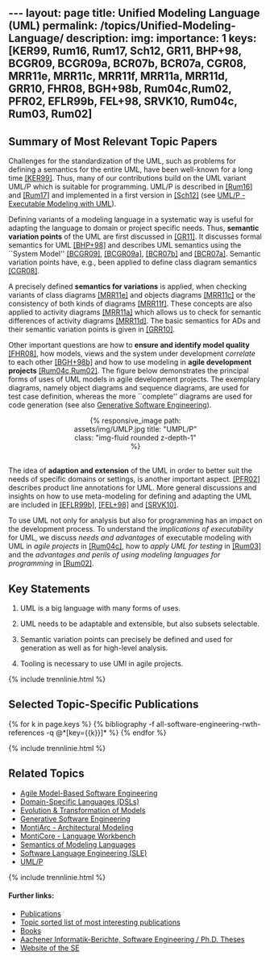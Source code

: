 --- layout: page title: Unified Modeling Language (UML) permalink: 
/topics/Unified-Modeling-Language/ description: img: importance: 1 
keys: [KER99, Rum16, Rum17, Sch12, GR11, BHP+98, BCGR09, BCGR09a, 
    BCR07b, BCR07a, CGR08, MRR11e, MRR11c, MRR11f, MRR11a, MRR11d, GRR10, 
    FHR08, BGH+98b, Rum04c,Rum02, PFR02, EFLR99b, FEL+98, SRVK10, Rum04c, 
    Rum03, Rum02]
---
 

## Summary of Most Relevant Topic Papers 

Challenges for the standardization of the UML, such as problems for 
defining a semantics for the entire UML, have been well-known for a 
long time [[KER99]](#KER99). Thus, many of our contributions build on 
the UML variant UML/P  which is suitable for programming. UML/P is 
described in [[Rum16]](#Rum16) and [[Rum17]](#Rum17) and implemented in 
a first version in [[Sch12]](#Sch12) (see [UML/P - Executable Modeling with UML](/topics/UML-P)). 

Defining variants of a modeling language in a systematic way is useful 
for adapting the language to domain or project specific needs. Thus, 
**semantic variation points** of the UML are first discussed in 
[[GR11]](#GR11). It discusses formal semantics for UML 
[[BHP+98]](#BHP+98) and describes UML semantics using the ``System 
Model'' [[BCGR09]](#BCGR09), [[BCGR09a]](#BCGR09a), [[BCR07b]](#BCR07b) 
and [[BCR07a]](#BCR07a). Semantic variation points have, e.g., been 
applied to define class diagram semantics [[CGR08]](#CGR08). 

A precisely defined **semantics for variations** is applied, when 
checking variants of class diagrams [[MRR11e]](#MRR11e) and objects 
diagrams [[MRR11c]](#MRR11c) or the consistency of both kinds of 
diagrams [[MRR11f]](#MRR11f). These concepts are also applied to 
activity diagrams [[MRR11a]](#MRR11a) which allows us to check for 
semantic differences of activity diagrams [[MRR11d]](#MRR11d). The 
basic semantics for ADs and their semantic variation points is given in 
[[GRR10]](#GRR10). 

Other important questions are how to **ensure and identify model 
quality** [[FHR08]](#FHR08), how models, views and the system under 
development *correlate* to each other [[BGH+98b]](#BGH+98b) and how to 
use modeling in **agile development projects** 
[[Rum04c,Rum02]](#Rum04c,Rum02). The figure below demonstrates the 
principal forms of uses of UML models in agile development projects. 
The exemplary diagrams, namely object diagrams and sequence diagrams, 
are used for test case definition, whereas the more ``complete'' 
diagrams are used for code generation (see also 
[Generative Software Engineering](/topics/Generative-SE)). 

<center>
<div class="row" style="width: 50%">
    <div class="col-sm mt-3 mt-md-0">
        {% responsive_image path: assets/img/UMLP.jpg title: "UMPL/P" class: 
        "img-fluid rounded z-depth-1" %}
    </div>
</div>
</center>
<br />


The idea of **adaption and extension** of the UML in order to better 
suit the needs of specific domains or settings, is another important 
aspect. [[PFR02]](#PFR02) describes product line annotations for UML. 
More general discussions and insights on how to use meta-modeling for 
defining and adapting the UML are included in [[EFLR99b]](#EFLR99b), 
[[FEL+98]](#FEL+98) and [[SRVK10]](#SRVK10). 

To use UML not only for analysis but also for programming has an impact 
on the development process. To understand the *implications of 
executability* for UML, we discuss *needs and advantages* of 
executable modeling with UML in *agile projects* in 
[[Rum04c]](#Rum04c), how to *apply UML for testing* in 
[[Rum03]](#Rum03) and the *advantages and perils of using modeling 
languages for programming* in [[Rum02]](#Rum02).  

## Key Statements

1. UML is a big language with many forms of uses.

2. UML needs to be adaptable and extensible, but also subsets 
selectable. 

3. Semantic variation points can precisely be defined and used for 
generation as well as for high-level analysis. 

4. Tooling is necessary to use UMl in agile projects.

{% include trennlinie.html %}

## Selected Topic-Specific Publications

<div class="publications">
  {% for k in page.keys %}
    {% bibliography -f all-software-engineering-rwth-references -q @*[key={{k}}]* %}
  {% endfor %}
</div>

{% include trennlinie.html %}

## Related Topics
- [Agile Model-Based Software Engineering](/topics/Agile-MBSE)
- [Domain-Specific Languages (DSLs)](/topics/Domain-Specific-Languages)
- [Evolution & Transformation of Models](/topics/Evolution)
- [Generative Software Engineering](/topics/Generative-SE)
- [MontiArc - Architectural Modeling](/topics/Software-Architecture)
- [MontiCore - Language Workbench](/topics/MontiCore)
- [Semantics of Modeling Languages](/topics/Semantics)
- [Software Language Engineering (SLE)](/topics/Language-Engineering)
- [UML/P](/topics/UML-P)

{% include trennlinie.html %}

#### Further links:

- [Publications](/publications)
- [Topic sorted list of most interesting publications](/topics)
- [Books](/books)
- [Aachener Informatik-Berichte, Software Engineering / Ph.D. Theses](/phdtheses)
- [Website of the SE](https://www.se-rwth.de)
